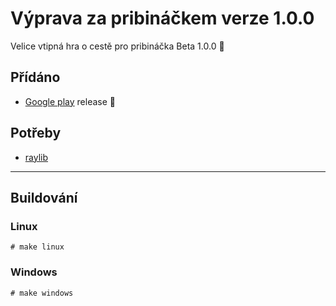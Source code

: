 # Výprava za pribináčkem verze 1.0.0
Velice vtipná hra o cestě pro pribináčka
Beta 1.0.0 🎉

## Přídáno
- [Google play](https://play.google.com/store/apps/details?id=com.zahon.pribinacek) release 🎉

## Potřeby
- [raylib](https://github.com/raysan5/raylib)

-------------
## Buildování
### Linux
`# make linux`

### Windows
`# make windows`
